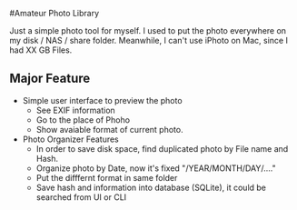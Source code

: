 #Amateur Photo Library

Just a simple photo tool for myself. I used to put the photo everywhere on my disk / NAS / share folder. Meanwhile, I can't use iPhoto on Mac, since I had XX GB Files.


## Major Feature

* Simple user interface to preview the photo
  * See EXIF information
  * Go to the place of Phoho
  * Show avaiable format of current photo.
* Photo Organizer Features
  * In order to save disk space, find duplicated photo by File name and Hash.
  * Organize photo by Date, now it's fixed "/YEAR/MONTH/DAY/...."
  * Put the difffernt format in same folder
  * Save hash and information into database (SQLite), it could be searched from UI or CLI
